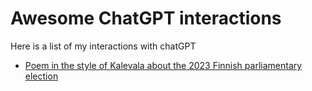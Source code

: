 # Awesome ChatGPT interactions
Here is a list of my interactions with chatGPT
- [Poem in the style of Kalevala about the 2023 Finnish parliamentary election](https://github.com/eafyounian/Awesome_ChatGPT_interactions/blob/main/2023_Finnish_parliamentary_election.md)
